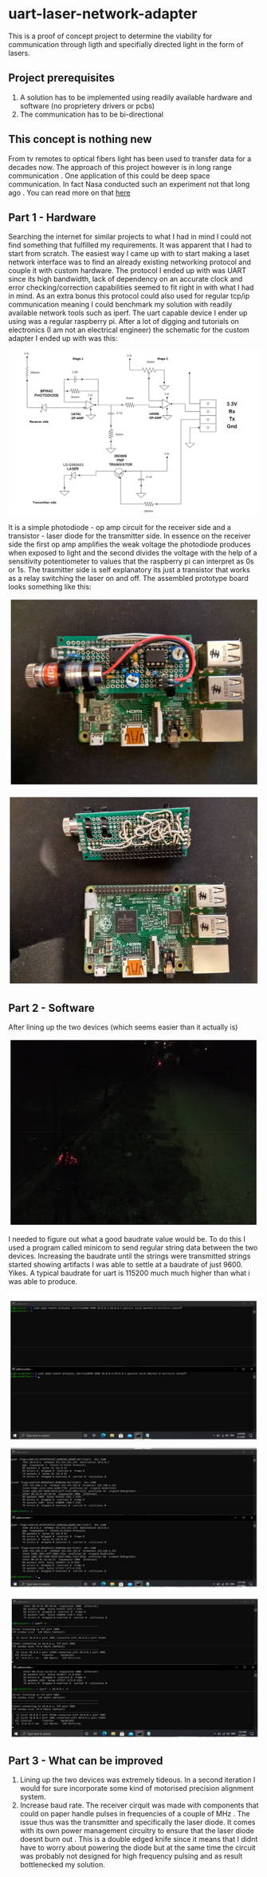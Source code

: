 # uart-laser-network-adapter
This is a proof of concept project to determine the viability for communication through ligth and specifially directed light in the form of lasers.

## Project prerequisites
1. A solution has to be implemented using readily available hardware and software (no proprietery drivers or pcbs)
2. The communication has to be bi-directional

## This concept is nothing new
From tv remotes to optical fibers light has been used to transfer data for a decades now.
The approach of this project however is in long range communication . One application of this could be deep space communication.
In fact Nasa conducted such an experiment not that long ago .
You can read more on that [here]([https://pages.github.com/](https://www.jpl.nasa.gov/news/nasas-deep-space-optical-comm-demo-sends-receives-first-data)https://www.jpl.nasa.gov/news/nasas-deep-space-optical-comm-demo-sends-receives-first-data)

## Part 1 - Hardware 
Searching the internet for similar projects to what I had in mind I could not find something that fulfilled my requirements.
It was apparent that I had to start from scratch. 
The easiest way I came up with to start making a laset network interface was to find an already existing networking protocol and couple it with custom hardware.
The protocol I ended up with was UART since its high bandwidth, lack of dependency on an accurate clock and error checking/correction capabilities seemed to fit right in with what I had in mind.
As an extra bonus this protocol could also used for regular tcp/ip communication meaning I could benchmark my solution with readily available network tools such as iperf.
The uart capable device I ender up using was a regular raspberry pi. 
After a lot of digging and tutorials on electronics (I am not an electrical engineer) the schematic for the custom adapter I ended up with was this: 

![image](/assets/images/schematic.png)

It is a simple photodiode - op amp circuit for the receiver side and a transistor - laser diode for the transmitter side.
In essence on the receiver side the first op amp amplifies the weak voltage the photodiode produces when exposed to light 
and the second divides the voltage with the help of a sensitivity potentiometer to values that the raspberry pi can interpret as 0s or 1s.
The trasmitter side is self explanatory its just a transistor that works as a relay switching the laser on and off.
The assembled prototype board looks something like this:

![image](/assets/images/proto-board-2.png)

![image](/assets/images/proto-board-1.png)

## Part 2 - Software
After lining up the two devices (which seems easier than it actually is)

![image](/assets/images/lining-transiever.png)

I needed to figure out what a good baudrate value would be. To do this I used a program called minicom to send regular string data between the two devices.
Increasing the baudrate until the strings were transmitted strings started showing artifacts I was able to settle at a baudrate of just 9600. Yikes.
A typical baudrate for uart is 115200 much much higher than what i was able to produce.

![image](/assets/images/terminal-1.png)

![image](/assets/images/terminal-2.png)

![image](/assets/images/terminal-3.png)

## Part 3 - What can be improved
1. Lining up the two devices was extremely tideous. In a second iteration I would for sure incorporate some kind of motorised precision alignment system.
2. Increase baud rate. The receiver cirquit was made with components that could on paper handle pulses in frequencies of a couple of MHz .
   The issue thus was the transmitter and specifically the laser diode. It comes with its own power management circuitry to ensure that the laser diode doesnt burn out .
   This is a double edged knife since it means that I didnt have to worry about powering the diode but at the same time the circuit was probably not designed for high frequency pulsing
   and as result bottlenecked my solution.
